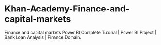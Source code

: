 # Khan-Academy-Finance-and-capital-markets
Finance and capital markets
Power BI Complete Tutorial | Power BI Project | Bank Loan Analysis | Finance Domain.
